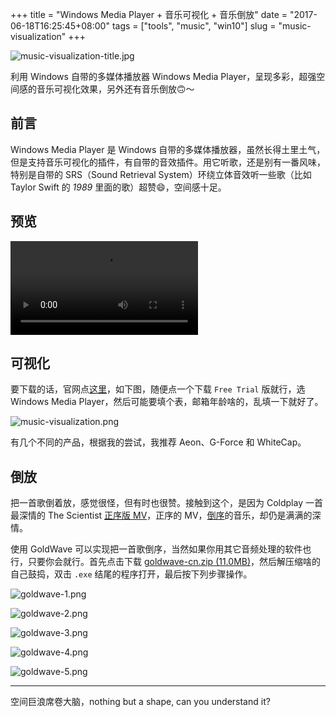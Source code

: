 +++
title = "Windows Media Player + 音乐可视化 + 音乐倒放"
date = "2017-06-18T16:25:45+08:00"
tags = ["tools", "music", "win10"]
slug = "music-visualization"
+++

![music-visualization-title.jpg](/images/music-visualization-title.jpg "音乐可视化")

利用 Windows 自带的多媒体播放器 Windows Media Player，呈现多彩，超强空间感的音乐可视化效果，另外还有音乐倒放🙃～

## 前言

Windows Media Player 是 Windows 自带的多媒体播放器，虽然长得土里土气，但是支持音乐可视化的插件，有自带的音效插件。用它听歌，还是别有一番风味，特别是自带的 SRS（Sound Retrieval System）环绕立体音效听一些歌（比如 Taylor Swift 的 *1989* 里面的歌）超赞😄，空间感十足。

## 预览

<video src="QmZ9hxcYpuxEeg7WvPLVbStQe2gT7pmXohJ1yk9ts5YfmP" controls></video>

## 可视化

要下载的话，官网点[这里](https://www.soundspectrum.com/)，如下图，随便点一个下载 `Free Trial` 版就行，选 Windows Media Player，然后可能要填个表，邮箱年龄啥的，乱填一下就好了。

![music-visualization.png](/images/music-visualization.png "下载界面")

有几个不同的产品，根据我的尝试，我推荐 Aeon、G-Force 和 WhiteCap。

## 倒放

把一首歌倒着放，感觉很怪，但有时也很赞。接触到这个，是因为 Coldplay 一首最深情的 The Scientist [正序版 MV](http://v.yinyuetai.com/video/h5/707065)，正序的 MV，[倒序](https://www.zhihu.com/question/19929125)的音乐，却仍是满满的深情。

使用 GoldWave 可以实现把一首歌倒序，当然如果你用其它音频处理的软件也行，只要你会就行。首先点击下载 <a href="/uploads/goldwave-cn.zip" target="_blank">goldwave-cn.zip (11.0MB)</a>，然后解压缩啥的自己鼓捣，双击 `.exe` 结尾的程序打开，最后按下列步骤操作。

![goldwave-1.png](/images/goldwave-1.png "打开文件")

![goldwave-2.png](/images/goldwave-2.png "选择文件")

![goldwave-3.png](/images/goldwave-3.png "选择成功")

![goldwave-4.png](/images/goldwave-4.png "效果 > 反向")

![goldwave-5.png](/images/goldwave-5.png "保存")

---

空间巨浪席卷大脑，nothing but a shape, can you understand it?
